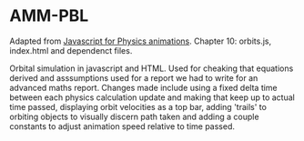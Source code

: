 # AMM-PBL

Adapted from [Javascript for Physics animations](https://github.com/devramtal/Physics-for-JavaScript-Games-Animation-Simulations). Chapter 10: orbits.js, index.html and dependenct files.

Orbital simulation in javascript and HTML. Used for cheaking that equations derived and asssumptions used for a report we had to write for an advanced maths report. Changes made include using a fixed delta time between each physics calculation update and making that keep up to actual time passed, displaying orbit velocities as a top bar, adding 'trails' to orbiting objects to visually discern path taken and adding a couple constants to adjust animation speed relative to time passed.

